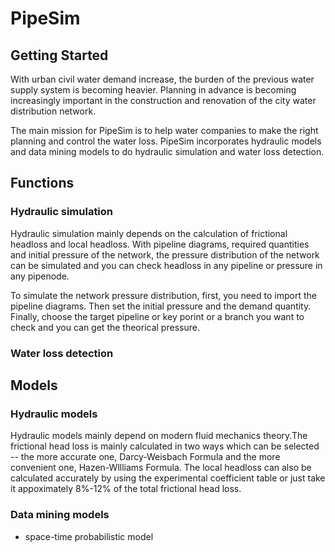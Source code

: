 <link href="./docs/style.css" rel="stylesheet"></link>

# PipeSim

## Getting Started
With urban civil water demand increase, the burden of the previous water supply system is becoming heavier. Planning in advance is becoming increasingly important in the construction and renovation of the city water distribution network. 

The main mission for PipeSim is to help water companies to make the right planning and control the water loss. PipeSim incorporates hydraulic models and data mining models to do hydraulic simulation and water loss detection.

## Functions
### Hydraulic simulation
Hydraulic simulation mainly depends on the calculation of frictional headloss and local headloss. With pipeline diagrams, required quantities and initial pressure of the network, the pressure distribution of the network can be simulated and you can check headloss in any pipeline or pressure in any pipenode.

To simulate the network pressure distribution, first, you need to import the pipeline diagrams. Then set the initial pressure and the demand quantity. Finally, choose the target pipeline or key porint or a branch you want to check and you can get the theorical pressure.
### Water loss detection

## Models
### Hydraulic models
Hydraulic models mainly depend on modern fluid mechanics theory.The frictional head loss is mainly calculated in two ways which can be selected -- the more accurate one, Darcy-Weisbach Formula and the more convenient one, Hazen-Wllliams Formula. The local headloss can also be calculated accurately by using the experimental coefficient table or just take it appoximately 8%-12% of the total frictional head loss.
### Data mining models
- space-time probabilistic model

